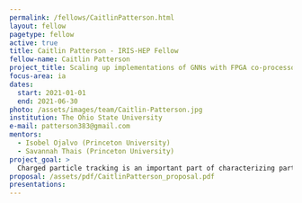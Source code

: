 ```yaml
---
permalink: /fellows/CaitlinPatterson.html
layout: fellow
pagetype: fellow
active: true
title: Caitlin Patterson - IRIS-HEP Fellow
fellow-name: Caitlin Patterson
project_title: Scaling up implementations of GNNs with FPGA co-processors for charged particle track reconstruction
focus-area: ia
dates:
  start: 2021-01-01
  end: 2021-06-30
photo: /assets/images/team/Caitlin-Patterson.jpg
institution: The Ohio State University
e-mail: patterson383@gmail.com
mentors:
  - Isobel Ojalvo (Princeton University)
  - Savannah Thais (Princeton University)
project_goal: >
  Charged particle tracking is an important part of characterizing particles produced in colliders. Tracking algorithms are very computationally expensive and scale poorly with the number of hits. The upcoming run of high-luminosity the LHC will feature an increase in collision rate, leading to more data production than ever before. It is therefore advantageous to implement these algorithms using FPGAs, which have lower latency and higher energy efficiency than CPUs. This project proposes building on the work of Aneesh Heintz by scaling up graph neural network implementations co-processed on FPGAs.
proposal: /assets/pdf/CaitlinPatterson_proposal.pdf
presentations:
---
```

